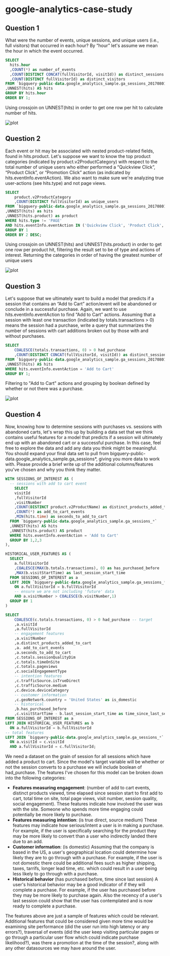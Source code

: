 # google-analytics-case-study

## Question 1
What were the number of events, unique sessions, and unique users (i.e., full visitors) that occurred in each hour? By “hour” let's assume we mean the hour in which the event occurred.

```sql
SELECT 
  hits.hour
  ,COUNT(*) as number_of_events
  ,COUNT(DISTINCT CONCAT(fullVisitorId, visitId)) as distinct_sessions
  ,COUNT(DISTINCT fullVisitorId) as distinct_visitors
FROM `bigquery-public-data.google_analytics_sample.ga_sessions_20170801` 
,UNNEST(hits) AS hits
GROUP BY hits.hour
ORDER BY 1;
```
Using crossjoin on UNNEST(hits) in order to get one row per hit to calculate number of hits.

![plot](./img/question-1.png)

## Question 2
Each event or hit may be associated with nested product-related fields, found in hits.product. Let's suppose we want to know the top product categories (indicated by product.v2ProductCategory) with respect to the total number of unique users who either performed a “Quickview Click”, “Product Click”, or “Promotion Click” action (as indicated by hits.eventInfo.eventAction). We also want to make sure we're analyzing true user-actions (see hits.type) and not page views.


```sql
SELECT 
	product.v2ProductCategory
	,COUNT(DISTINCT fullVisitorId) as unique_users
FROM `bigquery-public-data.google_analytics_sample.ga_sessions_20170801` 
,UNNEST(hits) as hits
,UNNEST(hits.product) as product
WHERE hits.type != 'PAGE'
AND hits.eventInfo.eventAction IN ('Quickview Click', 'Product Click', 'Promotion Click')
GROUP BY 1
ORDER BY 2 DESC;
```
Using crossjoin on UNNEST(hits) and UNNEST(hits.product) in order to get one row per product hit, filtering the result set to be of type and actions of interest. Returning the categories in order of having the greatest number of unique users

![plot](./img/question-2.png)

## Question 3
Let's suppose that we ultimately want to build a model that predicts if a session that contains an “Add to Cart” action/event will be abandoned or conclude in a successful purchase. Again, we want to use hits.eventInfo.eventAction to find “Add to Cart” actions. Assuming that a session with least one transaction (indicated by totals.transactions > 0) means the session had a purchase, write a query that summarizes the number of sessions with cart additions broken out by those with and without purchases.

```sql
SELECT 
	COALESCE(totals.transactions, 0) > 0 had_purchase
	,COUNT(DISTINCT CONCAT(fullVisitorId, visitId)) as distinct_sessions
FROM `bigquery-public-data.google_analytics_sample.ga_sessions_20170801`
,UNNEST(hits) AS hits
WHERE hits.eventInfo.eventAction = 'Add to Cart'
GROUP BY 1;
```
Filtering to "Add to Cart" actions and grouping by boolean defined by whether or not there was a purchase.

![plot](./img/question-3.png)

## Question 4
Now, knowing how to determine sessions with purchases vs. sessions with abandoned carts, let's wrap this up by building a data set that we think contains useful features for a model that predicts if a session will ultimately end up with an abandoned cart or a successful purchase. In this case, feel free to explore the data and add any data you think might be meaningful. You should expand your final data set to pull from bigquery-public-data.google_analytics_sample.ga_sessions*, giving you more data to work with. Please provide a brief write up of the additional columns/features you've chosen and why you think they matter.

```sql
WITH SESSIONS_OF_INTEREST AS (
  -- sessions with add to cart event
    SELECT 
    visitId
    ,fullVisitorId
    ,visitNumber
    ,COUNT(DISTINCT product.v2ProductName) as distinct_products_added_to_cart
    ,COUNT(*) as add_to_cart_events
    ,MIN(hits.time) as seconds_to_add_to_cart
  FROM `bigquery-public-data.google_analytics_sample.ga_sessions_*`
  ,UNNEST(hits) AS hits
  ,UNNEST(hits.product) AS product
  WHERE hits.eventInfo.eventAction = 'Add to Cart'
  GROUP BY 1,2,3
),

HISTORICAL_USER_FEATURES AS (
  SELECT
    a.fullVisitorId
    ,COALESCE(MAX(b.totals.transactions), 0) as has_purchased_before
    ,MAX(b.visitStartTime) as last_session_start_time
  FROM SESSIONS_OF_INTEREST as a
  LEFT JOIN `bigquery-public-data.google_analytics_sample.ga_sessions_*` as b
    ON a.fullVisitorId = b.fullVisitorId
    -- ensure we are not including 'future' data
    AND a.visitNumber > COALESCE(b.visitNumber,1)
  GROUP BY 1
)

SELECT
    COALESCE(c.totals.transactions, 0) > 0 had_purchase -- target
    ,a.visitId
    ,a.fullVisitorId
    -- engagement features
    ,a.visitNumber
    ,a.distinct_products_added_to_cart
    ,a. add_to_cart_events
    ,a.seconds_to_add_to_cart
    ,c.totals.sessionQualityDim
    ,c.totals.timeOnSite
    ,c.totals.pageviews
    ,c.socialEngagementType
    -- intention features
    ,c.trafficSource.isTrueDirect
    ,c.trafficSource.medium
    ,c.device.deviceCategory
    -- customer information
    ,c.geoNetwork.country = 'United States' as is_domestic
    -- historical
    ,b.has_purchased_before
    ,c.visitStartTime - b.last_session_start_time as time_since_last_session
FROM SESSIONS_OF_INTEREST as a
LEFT JOIN HISTORICAL_USER_FEATURES as b
  ON a.fullVisitorId = b.fullVisitorId
-- total features
LEFT JOIN `bigquery-public-data.google_analytics_sample.ga_sessions_*` as c
  ON a.visitId = c.visitId
  AND a.fullVisitorId = c.fullVisitorId;
```

We need a dataset on the grain of session for all sessions which have added a product to cart.
Since the model's target variable will be whether or not the session converts to a purchase we will include boolean of had_purchase.
The features I've chosen for this model can be broken down into the following categories:
- **Features measuring engagement**: (number of add to cart events, distinct products viewed, time elapsed since session start to first add to cart, total time on site, total page views, visit number, session quality, social engagement). These features indicate how involved the user was with the site. Someone who spends more time engaging could potentially be more likely to purchase.
- **Features measuring intention**: (is true direct, source medium) These features may indicate how serious/intent a user is in making a purchase. For example, if the user is specifically searching for the product they may be more likely to convert than a user who indirectly landed there due to an add.
- **Customer information**: (is domestic) Assuming that the company is based in the US, a user's geographical location could determine how likely they are to go through with a purchase. For example, if the user is not domestic there could be additional fees such as higher shipping, taxes, tarrifs, longer lead time, etc. which could result in a user being less likely to go through with a purchase.
- **Historical behavior** (has purchased before, time since last session) A user's historical behavior may be a good indicator of if they will complete a purchase. For example, if the user has purchased before they may be more likely to purchase again. Also the recency of a user's last session could show that the user has contemplated and is now ready to complete a purchase.

The features above are just a sample of features which could be relevant. Additional features that could be considered given more time would be examining site performance (did the user run into high latency or any errors?), traversal of events (did the user keep visiting particular pages or go through a particular user flow which could indicate purchase likelihood?), was there a promotion at the time of the session?, along with any other datasources we may have around the user.
